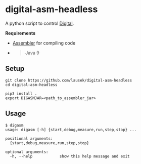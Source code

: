 # digital-asm-headless

A python script to control [Digital](https://github.com/hneemann/Digital).

**Requirements**

- [Assembler](https://github.com/hneemann/Assembler) for compiling code
- > Java 9

## Setup

```
git clone https://github.com/lausek/digital-asm-headless
cd digital-asm-headless

pip3 install .
export DIGASMJAR=<path_to_assembler_jar>
```

## Usage

```
$ digasm
usage: digasm [-h] {start,debug,measure,run,step,stop} ...

positional arguments:
  {start,debug,measure,run,step,stop}

optional arguments:
  -h, --help            show this help message and exit
```
